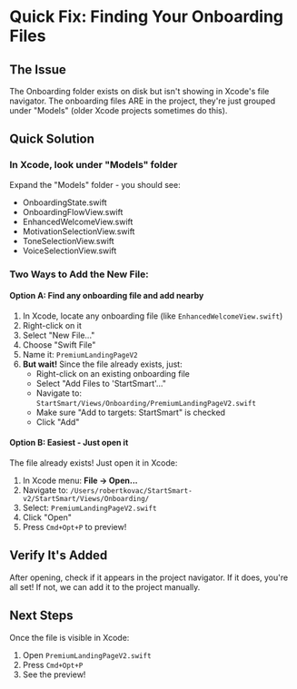 # Quick Fix: Finding Your Onboarding Files

## The Issue
The Onboarding folder exists on disk but isn't showing in Xcode's file navigator. The onboarding files ARE in the project, they're just grouped under "Models" (older Xcode projects sometimes do this).

## Quick Solution

### In Xcode, look under "Models" folder
Expand the "Models" folder - you should see:

- OnboardingState.swift
- OnboardingFlowView.swift
- EnhancedWelcomeView.swift  
- MotivationSelectionView.swift
- ToneSelectionView.swift
- VoiceSelectionView.swift

### Two Ways to Add the New File:

#### Option A: Find any onboarding file and add nearby
1. In Xcode, locate any onboarding file (like `EnhancedWelcomeView.swift`)
2. Right-click on it
3. Select "New File..." 
4. Choose "Swift File"
5. Name it: `PremiumLandingPageV2`
6. **But wait!** Since the file already exists, just:
   - Right-click on an existing onboarding file
   - Select "Add Files to 'StartSmart'..."
   - Navigate to: `StartSmart/Views/Onboarding/PremiumLandingPageV2.swift`
   - Make sure "Add to targets: StartSmart" is checked
   - Click "Add"

#### Option B: Easiest - Just open it
The file already exists! Just open it in Xcode:
1. In Xcode menu: **File → Open...**
2. Navigate to: `/Users/robertkovac/StartSmart-v2/StartSmart/Views/Onboarding/`
3. Select: `PremiumLandingPageV2.swift`
4. Click "Open"
5. Press `Cmd+Opt+P` to preview!

## Verify It's Added
After opening, check if it appears in the project navigator. If it does, you're all set! If not, we can add it to the project manually.

## Next Steps
Once the file is visible in Xcode:
1. Open `PremiumLandingPageV2.swift`
2. Press `Cmd+Opt+P` 
3. See the preview!

